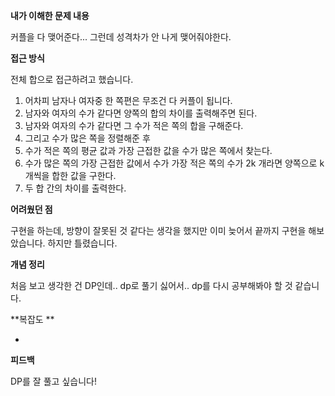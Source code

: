 **내가 이해한 문제 내용**

커플을 다 맺어준다...
그런데 성격차가 안 나게 맺어줘야한다.

**접근 방식**

전체 합으로 접근하려고 했습니다.

1. 어차피 남자나 여자중 한 쪽편은 무조건 다 커플이 됩니다. 
2. 남자와 여자의 수가 같다면 양쪽의 합의 차이를 출력해주면 된다.
3. 남자와 여자의 수가 같다면 그 수가 적은 쪽의 합을 구해준다.
4. 그리고 수가 많은 쪽을 정렬해준 후 
5. 수가 적은 쪽의 평균 값과 가장 근접한 값을 수가 많은 쪽에서 찾는다.
6. 수가 많은 쪽의
가장 근접한 값에서  수가 가장 적은 쪽의 수가 2k 개라면 양쪽으로 k개씩을 합한 값을 구한다.
7. 두 합 간의 차이를 출력한다.

**어려웠던 점**

구현을 하는데, 방향이 잘못된 것 같다는 생각을 했지만 이미 늦어서 끝까지 구현을 해보았습니다.
하지만 틀렸습니다. 

**개념 정리**

처음 보고 생각한 건 DP인데.. dp로 풀기 싫어서..
dp를 다시 공부해봐야 할 것 같습니다.

**복잡도 **

-

**피드백**

DP를 잘 풀고 싶습니다!
